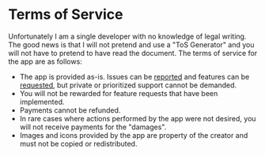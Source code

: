# Terms of Service
Unfortunately I am a single developer with no knowledge of legal writing. The good news is that I will not pretend and use a "ToS Generator" and you will not have to pretend to have read the document. The terms of service for the app are as follows:

* The app is provided as-is. Issues can be [reported](../../issues) and features can be [requested](../../discussions), but private or prioritized support cannot be demanded.
* You will not be rewarded for feature requests that have been implemented.
* Payments cannot be refunded.
* In rare cases where actions performed by the app were not desired, you will not receive payments for the "damages".
* Images and icons provided by the app are property of the creator and must not be copied or redistributed.

